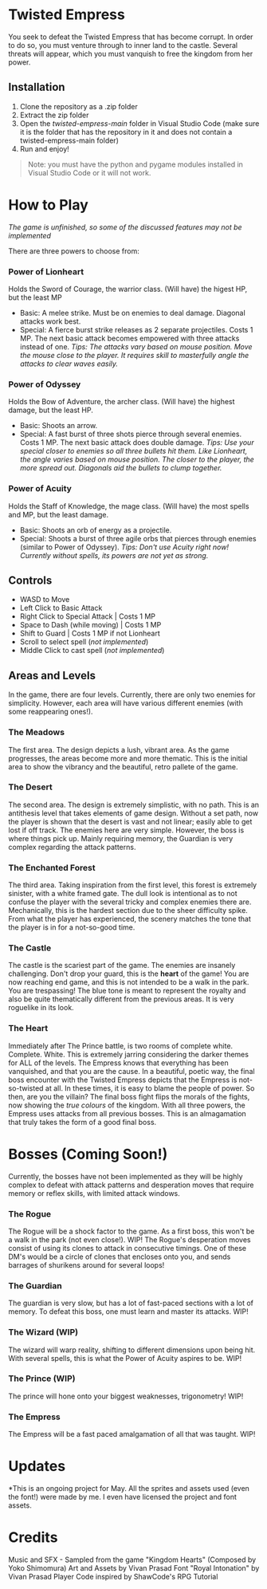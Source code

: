 # Twisted Empress
You seek to defeat the Twisted Empress that has become corrupt. In order to do so, you must venture through to inner land to the castle. Several threats will appear, which you must vanquish to free the kingdom from her power.

## Installation

1. Clone the repository as a .zip folder
2. Extract the zip folder
3. Open the *twisted-empress-main* folder in Visual Studio Code (make sure it is the folder that has the repository in it and does not contain a twisted-empress-main folder)
4. Run and enjoy!

> Note: you must have the python and pygame modules installed in Visual Studio Code or it will not work. 

# How to Play

*The game is unfinished, so some of the discussed features may not be implemented*

There are three powers to choose from:

### **Power of Lionheart**
Holds the Sword of Courage, the warrior class. (Will have) the higest HP, but the least MP
* Basic: A melee strike. Must be on enemies to deal damage. Diagonal attacks work best.
* Special: A fierce burst strike releases as 2 separate projectiles. Costs 1 MP. The next basic attack becomes empowered with three attacks instead of one.
*Tips: The attacks vary based on mouse position. Move the mouse close to the player. It requires skill to masterfully angle the attacks to clear waves easily.*

### **Power of Odyssey**
Holds the Bow of Adventure, the archer class. (Will have) the highest damage, but the least HP.
* Basic: Shoots an arrow.
* Special: A fast burst of three shots pierce through several enemies. Costs 1 MP. The next basic attack does double damage.
*Tips: Use your special closer to enemies so all three bullets hit them. Like Lionheart, the angle varies based on mouse position. The closer to the player, the more spread out. Diagonals aid the bullets to clump together.*

### **Power of Acuity**
Holds the Staff of Knowledge, the mage class. (Will have) the most spells and MP, but the least damage.
* Basic: Shoots an orb of energy as a projectile.
* Special: Shoots a burst of three agile orbs that pierces through enemies (similar to Power of Odyssey). 
*Tips: Don't use Acuity right now! Currently without spells, its powers are not yet as strong.*

## Controls
* WASD to Move
* Left Click to Basic Attack
* Right Click to Special Attack | Costs 1 MP
* Space to Dash (while moving) | Costs 1 MP
* Shift to Guard | Costs 1 MP if not Lionheart
* Scroll to select spell (*not implemented*)
* Middle Click to cast spell (*not implemented*)

## Areas and Levels
In the game, there are four levels. Currently, there are only two enemies for simplicity. However, each area will have various different enemies (with some reappearing ones!).

### The Meadows
The first area. The design depicts a lush, vibrant area. As the game progresses, the areas become more and more thematic. This is the initial area to show the vibrancy and the beautiful, retro pallete of the game.

### The Desert
The second area. The design is extremely simplistic, with no path. This is an antithesis level that takes elements of game design. Without a set path, now the player is shown that the desert is vast and not linear; easily able to get lost if off track. The enemies here are very simple. However, the boss is where things pick up. Mainly requiring memory, the Guardian is very complex regarding the attack patterns.

### The Enchanted Forest
The third area. Taking inspiration from the first level, this forest is extremely sinister, with a white framed gate. The dull look is intentional as to not confuse the player with the several tricky and complex enemies there are. Mechanically, this is the hardest section due to the sheer difficulty spike. From what the player has experienced, the scenery matches the tone that the player is in for a not-so-good time.

### The Castle
The castle is the scariest part of the game. The enemies are insanely challenging. Don't drop your guard, this is the **heart** of the game! You are now reaching end game, and this is not intended to be a walk in the park. You are trespassing! The blue tone is meant to represent the royalty and also be quite thematically different from the previous areas. It is very roguelike in its look.

### The Heart
Immediately after The Prince battle, is two rooms of complete white. Complete. White. This is extremely jarring considering the darker themes for ALL of the levels. The Empress knows that everything has been vanquished, and that you are the cause. In a beautiful, poetic way, the final boss encounter with the Twisted Empress depicts that the Empress is not-so-twisted at all. In these times, it is easy to blame the people of power. So then, are you the villain? The final boss fight flips the morals of the fights, now showing the *true colours* of the kingdom. With all three powers, the Empress uses attacks from all previous bosses. This is an almagamation that truly takes the form of a good final boss.

# Bosses (Coming Soon!)

Currently, the bosses have not been implemented as they will be highly complex to defeat with attack patterns and desperation moves that require memory or reflex skills, with limited attack windows.

### The Rogue
The Rogue will be a shock factor to the game. As a first boss, this won't be a walk in the park (not even close!). WIP!
The Rogue's desperation moves consist of using its clones to attack in consecutive timings. One of these DM's would be a circle of clones that encloses onto you, and sends barrages of shurikens around for several loops! 
### The Guardian
The guardian is very slow, but has a lot of fast-paced sections with a lot of memory. To defeat this boss, one must learn and master its attacks. WIP!
### The Wizard (WIP)
The wizard will warp reality, shifting to different dimensions upon being hit. With several spells, this is what the Power of Acuity aspires to be. WIP!
### The Prince (WIP)
The prince will hone onto your biggest weaknesses, trigonometry! WIP!
### The Empress
The Empress will be a fast paced amalgamation of all that was taught. WIP!

# Updates
*This is an ongoing project for May. All the sprites and assets used (even the font!) were made by me. I even have licensed the project and font assets.

# Credits
Music and SFX - Sampled from the game "Kingdom Hearts" (Composed by Yoko Shimomura)
Art and Assets by Vivan Prasad
Font "Royal Intonation" by Vivan Prasad
Player Code inspired by ShawCode's RPG Tutorial
